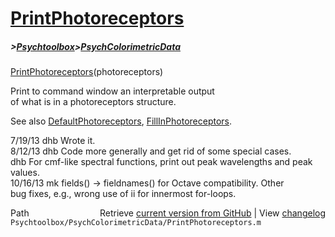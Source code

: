 # [PrintPhotoreceptors](PrintPhotoreceptors)
##### >[Psychtoolbox](Psychtoolbox)>[PsychColorimetricData](PsychColorimetricData)

[PrintPhotoreceptors](PrintPhotoreceptors)(photoreceptors)  
  
Print to command window an interpretable output  
of what is in a photoreceptors structure.  
  
See also [DefaultPhotoreceptors](DefaultPhotoreceptors), [FillInPhotoreceptors](FillInPhotoreceptors).  
  
7/19/13  dhb  Wrote it.  
8/12/13  dhb  Code more generally and get rid of some special cases.  
         dhb  For cmf-like spectral functions, print out peak wavelengths and peak values.  
10/16/13  mk  fields() -\> fieldnames() for Octave compatibility. Other  
              bug fixes, e.g., wrong use of ii for innermost for-loops.  




<div class="code_header" style="text-align:right;">
  <span style="float:left;">Path&nbsp;&nbsp;</span> <span class="counter">Retrieve <a href=
  "https://raw.github.com/Psychtoolbox-3/Psychtoolbox-3/beta/Psychtoolbox/PsychColorimetricData/PrintPhotoreceptors.m">current version from GitHub</a> | View <a href=
  "https://github.com/Psychtoolbox-3/Psychtoolbox-3/commits/beta/Psychtoolbox/PsychColorimetricData/PrintPhotoreceptors.m">changelog</a></span>
</div>
<div class="code">
  <code>Psychtoolbox/PsychColorimetricData/PrintPhotoreceptors.m</code>
</div>

